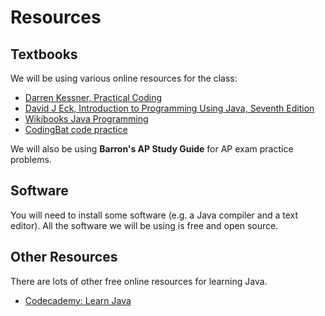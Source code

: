 # Resources

## Textbooks

We will be using various online resources for the class:

* [Darren Kessner, Practical Coding](https://dkessner.github.io/csbook/)
* [David J Eck, Introduction to Programming Using Java, Seventh Edition](http://math.hws.edu/javanotes/)
* [Wikibooks Java Programming](https://en.wikibooks.org/wiki/Java_Programming)
* [CodingBat code practice](https://codingbat.com/java)

We will also be using __Barron's AP Study Guide__ for AP exam practice problems.

## Software

You will need to install some software (e.g. a Java compiler and a text
editor).  All the software we will be using is free and open source.

## Other Resources

There are lots of other free online resources for learning Java.

* [Codecademy: Learn Java](https://www.codecademy.com/learn/learn-java)



